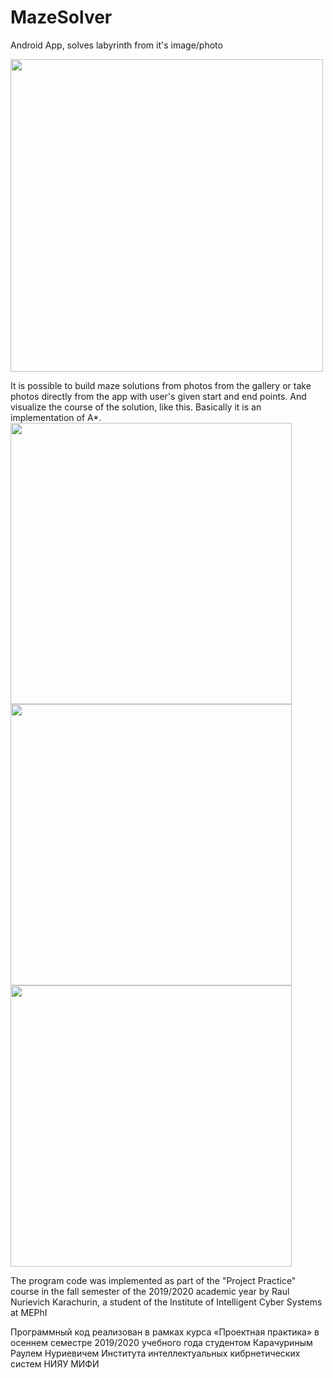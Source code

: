 # MazeSolver
Android App, solves labyrinth from it's image/photo

<img src="https://user-images.githubusercontent.com/69370969/145280505-2bf794ea-8b7e-4603-901b-6ccd4e6455b6.png" height="500">


It is possible to build maze solutions from photos from the gallery or take photos directly from the app with user's given start and end points. And visualize the course of the solution, like this. Basically it is an implementation of A*.<br />
<img src="https://user-images.githubusercontent.com/69370969/145281800-21f10c15-5136-4eca-b97e-211f397122fc.gif" height="450">
<img src="https://user-images.githubusercontent.com/69370969/145281572-d85b38e7-39c9-4c27-a230-a05352f0b090.gif" height="450">
<img src="https://user-images.githubusercontent.com/69370969/145281392-f79de513-aa82-4862-a02c-27f5612e77c5.gif" height="450">


The program code was implemented as part of the "Project Practice" course in the fall semester of the 2019/2020 academic year by Raul Nurievich Karachurin, a student of the Institute of Intelligent Cyber Systems at MEPhI

Программный код реализован в рамках курса «Проектная практика» в осеннем семестре 2019/2020 учебного года студентом Карачуриным Раулем Нуриевичем Института интеллектуальных кибрнетических систем НИЯУ МИФИ
